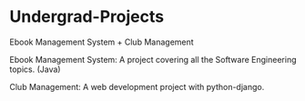 # Undergrad-Projects
Ebook Management System + Club Management


Ebook Management System:
A project covering all the Software Engineering topics. (Java)

Club Management:
A web development project with python-django.
